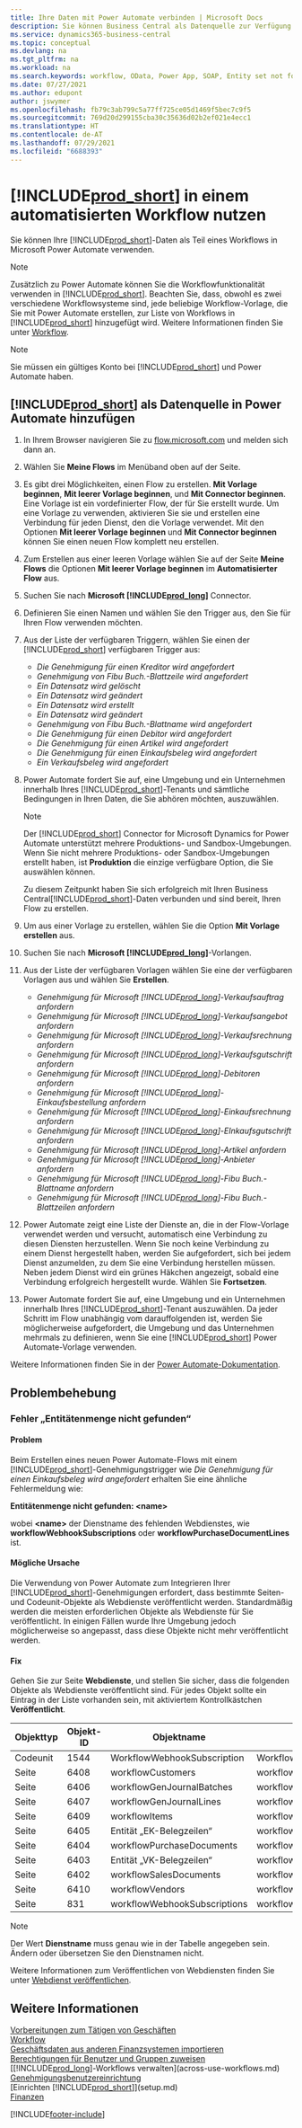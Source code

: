 ```yaml
---
title: Ihre Daten mit Power Automate verbinden | Microsoft Docs
description: Sie können Business Central als Datenquelle zur Verfügung stellen und eine OData-URL Ihrer Webdienste festlegen, um eine Geschäfts-App mithilfe einem automatisierten Workflow erstellen.
ms.service: dynamics365-business-central
ms.topic: conceptual
ms.devlang: na
ms.tgt_pltfrm: na
ms.workload: na
ms.search.keywords: workflow, OData, Power App, SOAP, Entity set not found, workflowWebhookSubscriptions
ms.date: 07/27/2021
ms.author: edupont
author: jswymer
ms.openlocfilehash: fb79c3ab799c5a77ff725ce05d1469f5bec7c9f5
ms.sourcegitcommit: 769d20d299155cba30c35636d02b2ef021e4ecc1
ms.translationtype: HT
ms.contentlocale: de-AT
ms.lasthandoff: 07/29/2021
ms.locfileid: "6688393"
---
```

# <a name="using-prod_short-in-an-automated-workflow"></a>[!INCLUDE[prod_short](includes/prod_short.md)] in einem automatisierten Workflow nutzen

Sie können Ihre [!INCLUDE[prod_short](includes/prod_short.md)]-Daten als Teil eines Workflows in Microsoft Power Automate verwenden.

> [!NOTE]
> Zusätzlich zu Power Automate können Sie die Workflowfunktionalität verwenden in [!INCLUDE[prod_short](includes/prod_short.md)]. Beachten Sie, dass, obwohl es zwei verschiedene Workflowsysteme sind, jede beliebige Workflow-Vorlage, die Sie mit Power Automate erstellen, zur Liste von Workflows in [!INCLUDE[prod_short](includes/prod_short.md)] hinzugefügt wird. Weitere Informationen finden Sie unter [Workflow](across-workflow.md).  

> [!NOTE]  
> Sie müssen ein gültiges Konto bei [!INCLUDE[prod_short](includes/prod_short.md)] und Power Automate haben.  

## <a name="add-prod_short-as-a-data-source-in-power-automate"></a>[!INCLUDE[prod_short](includes/prod_short.md)] als Datenquelle in Power Automate hinzufügen

1. In Ihrem Browser navigieren Sie zu [flow.microsoft.com](https://flow.microsoft.com) und melden sich dann an.
2. Wählen Sie **Meine Flows** im Menüband oben auf der Seite.
3. Es gibt drei Möglichkeiten, einen Flow zu erstellen. **Mit Vorlage beginnen**, **Mit leerer Vorlage beginnen**, und **Mit Connector beginnen**. Eine Vorlage ist ein vordefinierter Flow, der für Sie erstellt wurde. Um eine Vorlage zu verwenden, aktivieren Sie sie und erstellen eine Verbindung für jeden Dienst, den die Vorlage verwendet. Mit den Optionen **Mit leerer Vorlage beginnen** und **Mit Connector beginnen** können Sie einen neuen Flow komplett neu erstellen.
4. Zum Erstellen aus einer leeren Vorlage wählen Sie auf der Seite **Meine Flows** die Optionen **Mit leerer Vorlage beginnen** im **Automatisierter Flow** aus.
5. Suchen Sie nach **Microsoft [!INCLUDE[prod_long](includes/prod_long.md)]** Connector.
6. Definieren Sie einen Namen und wählen Sie den Trigger aus, den Sie für Ihren Flow verwenden möchten.
7. Aus der Liste der verfügbaren Triggern, wählen Sie einen der [!INCLUDE[prod_short](includes/prod_short.md)] verfügbaren Trigger aus:  

    - *Die Genehmigung für einen Kreditor wird angefordert*  
    - *Genehmigung von Fibu Buch.-Blattzeile wird angefordert* 
    - *Ein Datensatz wird gelöscht*
    - *Ein Datensatz wird geändert*
    - *Ein Datensatz wird erstellt*
    - *Ein Datensatz wird geändert*
    - *Genehmigung von Fibu Buch.-Blattname wird angefordert* 
    - *Die Genehmigung für einen Debitor wird angefordert*
    - *Die Genehmigung für einen Artikel wird angefordert*
    - *Die Genehmigung für einen Einkaufsbeleg wird angefordert*
    - *Ein Verkaufsbeleg wird angefordert*

8. Power Automate fordert Sie auf, eine Umgebung und ein Unternehmen innerhalb Ihres [!INCLUDE[prod_short](includes/prod_short.md)]-Tenants und sämtliche Bedingungen in Ihren Daten, die Sie abhören möchten, auszuwählen.

    > [!NOTE]
    > Der [!INCLUDE[prod_short](includes/prod_short.md)] Connector for Microsoft Dynamics for Power Automate unterstützt mehrere Produktions- und Sandbox-Umgebungen. Wenn Sie nicht mehrere Produktions- oder Sandbox-Umgebungen erstellt haben, ist **Produktion** die einzige verfügbare Option, die Sie auswählen können.  

    Zu diesem Zeitpunkt haben Sie sich erfolgreich mit Ihren Business Central[!INCLUDE[prod_short](includes/prod_short.md)]-Daten verbunden und sind bereit, Ihren Flow zu erstellen.

9. Um aus einer Vorlage zu erstellen, wählen Sie die Option **Mit Vorlage erstellen** aus.
10. Suchen Sie nach **Microsoft [!INCLUDE[prod_long](includes/prod_long.md)]**-Vorlangen.
11. Aus der Liste der verfügbaren Vorlagen wählen Sie eine der verfügbaren Vorlagen aus und wählen Sie **Erstellen**.  

    - *Genehmigung für Microsoft [!INCLUDE[prod_long](includes/prod_long.md)]-Verkaufsauftrag anfordern*
    - *Genehmigung für Microsoft [!INCLUDE[prod_long](includes/prod_long.md)]-Verkaufsangebot anfordern*
    - *Genehmigung für Microsoft [!INCLUDE[prod_long](includes/prod_long.md)]-Verkaufsrechnung anfordern*
    - *Genehmigung für Microsoft [!INCLUDE[prod_long](includes/prod_long.md)]-Verkaufsgutschrift anfordern*
    - *Genehmigung für Microsoft [!INCLUDE[prod_long](includes/prod_long.md)]-Debitoren anfordern*
    - *Genehmigung für Microsoft [!INCLUDE[prod_long](includes/prod_long.md)]-Einkaufsbestellung anfordern*
    - *Genehmigung für Microsoft [!INCLUDE[prod_long](includes/prod_long.md)]-Einkaufsrechnung anfordern*
    - *Genehmigung für Microsoft [!INCLUDE[prod_long](includes/prod_long.md)]-EInkaufsgutschrift anfordern*  
    - *Genehmigung für Microsoft [!INCLUDE[prod_long](includes/prod_long.md)]-Artikel anfordern*
    - *Genehmigung für Microsoft [!INCLUDE[prod_long](includes/prod_long.md)]-Anbieter anfordern*
    - *Genehmigung für Microsoft [!INCLUDE[prod_long](includes/prod_long.md)]-Fibu Buch.-Blattname anfordern*  
    - *Genehmigung für Microsoft [!INCLUDE[prod_long](includes/prod_long.md)]-Fibu Buch.-Blattzeilen anfordern*
12. Power Automate zeigt eine Liste der Dienste an, die in der Flow-Vorlage verwendet werden und versucht, automatisch eine Verbindung zu diesen Diensten herzustellen. Wenn Sie noch keine Verbindung zu einem Dienst hergestellt haben, werden Sie aufgefordert, sich bei jedem Dienst anzumelden, zu dem Sie eine Verbindung herstellen müssen. Neben jedem Dienst wird ein grünes Häkchen angezeigt, sobald eine Verbindung erfolgreich hergestellt wurde. Wählen Sie **Fortsetzen**.
13. Power Automate fordert Sie auf, eine Umgebung und ein Unternehmen innerhalb Ihres [!INCLUDE[prod_short](includes/prod_short.md)]-Tenant auszuwählen. Da jeder Schritt im Flow unabhängig vom darauffolgenden ist, werden Sie möglicherweise aufgefordert, die Umgebung und das Unternehmen mehrmals zu definieren, wenn Sie eine [!INCLUDE[prod_short](includes/prod_short.md)] Power Automate-Vorlage verwenden.

Weitere Informationen finden Sie in der [Power Automate-Dokumentation](/power-automate/getting-started).

## <a name="troubleshooting"></a>Problembehebung

### <a name="entity-set-not-found-error"></a>Fehler „Entitätenmenge nicht gefunden“

#### <a name="problem"></a>Problem

Beim Erstellen eines neuen Power Automate-Flows mit einem [!INCLUDE[prod_short](includes/prod_short.md)]-Genehmigungstrigger wie *Die Genehmigung für einen Einkaufsbeleg wird angefordert* erhalten Sie eine ähnliche Fehlermeldung wie:

**Entitätenmenge nicht gefunden: \<name\>**

wobei **\<name\>** der Dienstname des fehlenden Webdienstes, wie **workflowWebhookSubscriptions** oder **workflowPurchaseDocumentLines** ist.

#### <a name="possible-cause"></a>Mögliche Ursache

Die Verwendung von Power Automate zum Integrieren Ihrer [!INCLUDE[prod_short](includes/prod_short.md)]-Genehmigungen erfordert, dass bestimmte Seiten- und Codeunit-Objekte als Webdienste veröffentlicht werden. Standardmäßig werden die meisten erforderlichen Objekte als Webdienste für Sie veröffentlicht. In einigen Fällen wurde Ihre Umgebung jedoch möglicherweise so angepasst, dass diese Objekte nicht mehr veröffentlicht werden.

#### <a name="fix"></a>Fix

Gehen Sie zur Seite **Webdienste**, und stellen Sie sicher, dass die folgenden Objekte als Webdienste veröffentlicht sind. Für jedes Objekt sollte ein Eintrag in der Liste vorhanden sein, mit aktiviertem Kontrollkästchen **Veröffentlicht**. 

|Objekttyp|Objekt-ID|Objektname|Dienstname|
|-----------|---------|-----------|------------|
|Codeunit|  1544    |WorkflowWebhookSubscription|WorkflowActionResponse|
|Seite|  6408|   workflowCustomers|  workflowCustomers|
|Seite   |6406   |workflowGenJournalBatches| workflowGenJournalBatches|
|Seite   |6407   |workflowGenJournalLines|workflowGenJournalLines|
|Seite   |6409   |workflowItems| workflowItems|
|Seite   |6405   |Entität „EK-Belegzeilen“|workflowPurchaseDocumentLines|
|Seite|  6404    |workflowPurchaseDocuments| workflowPurchaseDocuments|
|Seite|  6403    |Entität „VK-Belegzeilen“ |workflowSalesDocumentLines|
|Seite|  6402|   workflowSalesDocuments| workflowSalesDocuments|
|Seite|  6410    |workflowVendors|   workflowVendors|
|Seite|  831 |workflowWebhookSubscriptions|  workflowWebhookSubscriptions|

> [!NOTE]
> Der Wert **Dienstname** muss genau wie in der Tabelle angegeben sein. Ändern oder übersetzen Sie den Dienstnamen nicht.

Weitere Informationen zum Veröffentlichen von Webdiensten finden Sie unter [Webdienst veröffentlichen](across-how-publish-web-service.md).

## <a name="see-also"></a>Weitere Informationen

[Vorbereitungen zum Tätigen von Geschäften](ui-get-ready-business.md)  
[Workflow](across-workflow.md)  
[Geschäftsdaten aus anderen Finanzsystemen importieren](across-import-data-configuration-packages.md)  
[Berechtigungen für Benutzer und Gruppen zuweisen](ui-define-granular-permissions.md)  
[[!INCLUDE[prod_long](includes/prod_long.md)]-Workflows verwalten](across-use-workflows.md)  
[Genehmigungsbenutzereinrichtung](across-how-to-set-up-approval-users.md)  
[Einrichten [!INCLUDE[prod_short](includes/prod_short.md)]](setup.md)  
[Finanzen](finance.md)  


[!INCLUDE[footer-include](includes/footer-banner.md)]